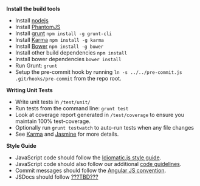 **Install the build tools**

- Install [nodejs](http://nodejs.org)
- Install [PhantomJS](http://phantomjs.org)
- Install [grunt](http://gruntjs.com) `npm install -g grunt-cli`
- Install [Karma](https://github.com/karma-runner/karma) `npm install -g karma`
- Install [Bower](https://github.com/twitter/bower) `npm install -g bower`
- Install other build dependencies `npm install`
- Install bower dependencies `bower install`
- Run Grunt: `grunt`
- Setup the pre-commit hook by running `ln -s ../../pre-commit.js .git/hooks/pre-commit` from the repo root.

**Writing Unit Tests**

- Write unit tests in `/test/unit/`
- Run tests from the command line: `grunt test`
- Look at coverage report generated in `/test/coverage` to ensure you maintain 100% test-coverage.
- Optionally run `grunt testwatch` to auto-run tests when any file changes
- See [Karma](https://github.com/karma-runner/karma) and [Jasmine](http://pivotal.github.com/jasmine/) for more details.

**Style Guide**

- JavaScript code should follow the [Idiomatic.js style guide](https://github.com/rwldrn/idiomatic.js/).
- JavaScript code should also follow our additional [code guidelines](https://github.com/racker/glimpse.js/wiki/Code-Guidelines).
- Commit messages should follow the [Angular JS convention](https://docs.google.com/document/d/1QrDFcIiPjSLDn3EL15IJygNPiHORgU1_OOAqWjiDU5Y/edit?pli=1#).
- JSDocs should follow [???TBD???]()
